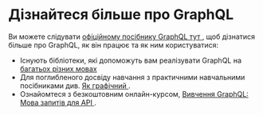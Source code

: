 # Дізнайтеся більше про GraphQL

Ви можете слідувати [офіційному посібнику GraphQL тут ](https://graphql.org/learn/), щоб дізнатися більше про GraphQL, як він працює та як ним користуватися:
- Існують бібліотеки, які допоможуть вам реалізувати GraphQL на [ багатьох різних мовах ](https://graphql.org/code/)
- Для поглибленого досвіду навчання з практичними навчальними посібниками див. [ Як графічний ](https://www.howtographql.com/).
- Ознайомтеся з безкоштовним онлайн-курсом, [ Вивчення GraphQL: Мова запитів для API ](https://www.edx.org/course/exploring-graphql-a-query-language-for-apis).